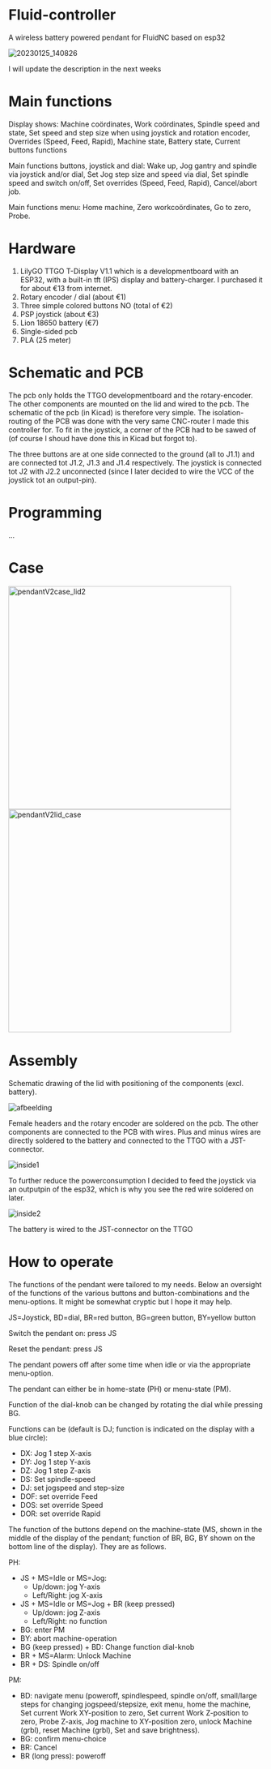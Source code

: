 # Fluid-controller
A wireless battery powered pendant for FluidNC based on esp32

![20230125_140826](https://user-images.githubusercontent.com/20277013/214572050-37decb40-87fa-4ef0-94c6-3ae00d252642.jpg)

I will update the description in the next weeks
# Main functions
Display shows: 
Machine coördinates, Work coördinates, Spindle speed and state, Set speed and step size when using joystick and rotation encoder, Overrides (Speed, Feed, Rapid),	Machine state, Battery state, Current buttons functions

Main functions buttons, joystick and dial: 
Wake up, Jog gantry and spindle via joystick and/or dial, Set Jog step size and speed via dial, Set spindle speed and switch on/off,	Set overrides (Speed, Feed, Rapid),	Cancel/abort job.

Main functions menu: 
Home machine, Zero workcoördinates, Go to zero, Probe.

# Hardware
1. LilyGO TTGO T-Display V1.1 which is a developmentboard with an ESP32, with a built-in tft (IPS) display and battery-charger. I purchased it for about €13 from internet.
2. Rotary encoder / dial (about €1)
3. Three simple colored buttons NO (total of €2)
4. PSP joystick (about €3)
5. Lion 18650 battery (€7)
6. Single-sided pcb
7. PLA (25 meter)

# Schematic and PCB

The pcb only holds the TTGO developmentboard and the rotary-encoder. The other components are mounted on the lid and wired to the pcb. The schematic of the pcb (in Kicad) is therefore very simple. The isolation-routing of the PCB was done with the very same CNC-router I made this controller for. To fit in the joystick, a corner of the PCB had to be sawed of (of course I shoud have done this in Kicad but forgot to).

The three buttons are at one side connected to the ground (all to J1.1) and are connected tot J1.2, J1.3 and J1.4 respectively.
The joystick is connected tot J2 with J2.2 unconnected (since I later decided to wire the VCC of the joystick tot an output-pin).

# Programming

...

# Case

<img width="440" alt="pendantV2case_lid2" src="https://user-images.githubusercontent.com/20277013/214568520-32bf0ae3-2ae2-4814-8294-004ee3288210.png">
<img width="440" alt="pendantV2lid_case" src="https://user-images.githubusercontent.com/20277013/214570138-59b09fc4-4332-4c2e-8d71-3366ad1cf684.png">

# Assembly

Schematic drawing of the lid with positioning of the components (excl. battery).

![afbeelding](https://user-images.githubusercontent.com/20277013/214533466-feb4534e-7402-42ab-9b6a-d86a29457133.png)

Female headers and the rotary encoder are soldered on the pcb. The other components are connected to the PCB with wires. Plus and minus wires are directly soldered to the battery and connected to the TTGO with a JST-connector.

![inside1](https://user-images.githubusercontent.com/20277013/214524701-8da7550d-7ca5-4af7-9b36-db64cc68cfa0.jpg)

To further reduce the powerconsumption I decided to feed the joystick via an outputpin of the esp32, which is why you see the red wire soldered on later.

![inside2](https://user-images.githubusercontent.com/20277013/214524742-b8a347a4-dc82-47c2-a12c-f6e3894d6a2d.jpg)

The battery is wired to the JST-connector on the TTGO

# How to operate

The functions of the pendant were tailored to my needs. Below an oversight of the functions of the various buttons and button-combinations and the menu-options. It might be somewhat cryptic but I hope it may help.

JS=Joystick, BD=dial, BR=red button, BG=green button, BY=yellow button

Switch the pendant on: press JS

Reset the pendant: press JS

The pendant powers off after some time when idle or via the appropriate menu-option.


The pendant can either be in home-state (PH) or menu-state (PM).

Function of the dial-knob can be changed by rotating the dial while pressing BG.

Functions can be (default is DJ; function is indicated on the display with a blue circle):
- DX: Jog 1 step X-axis
- DY: Jog 1 step Y-axis
-	DZ: Jog 1 step Z-axis
-	DS: Set spindle-speed
-	DJ: set jogspeed and step-size
-	DOF: set override Feed
-	DOS: set override Speed
-	DOR: set override Rapid

The function of the buttons depend on the machine-state (MS, shown in the middle of the display of the pendant; function of BR, BG, BY shown on the bottom line of the display). They are as follows.

PH:
  -	JS + MS=Idle or MS=Jog:
    -	Up/down: jog Y-axis
    -	Left/Right: jog X-axis
  -	JS + MS=Idle or MS=Jog + BR (keep pressed)
    -	Up/down: jog Z-axis
    -	Left/Right: no function
  -	BG: enter PM
  -	BY: abort machine-operation
  -	BG (keep pressed) + BD: Change function dial-knob
  -	BR + MS=Alarm: Unlock Machine
  -	BR + DS: Spindle on/off

PM:
  -	BD: navigate menu (poweroff, spindlespeed, spindle on/off, small/large steps for changing jogspeed/stepsize, exit menu, home the machine, Set current Work XY-position to zero, Set current Work Z-position to zero, Probe Z-axis, Jog machine to XY-position zero, unlock Machine (grbl), reset Machine (grbl), Set and save brightness).
  -	BG: confirm menu-choice
  -	BR: Cancel
  -	BR (long press): poweroff

